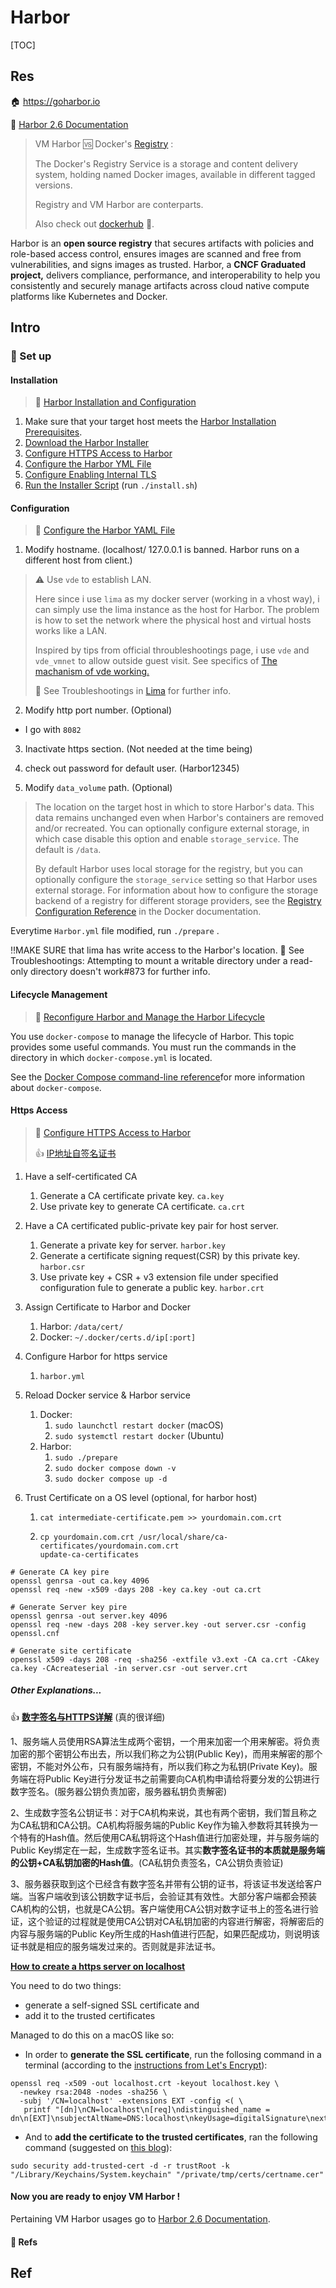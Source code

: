 # Harbor

[TOC]



## Res
🏠 https://goharbor.io

📂 [Harbor 2.6 Documentation](https://goharbor.io/docs/2.6.0/)


> VM Harbor 🆚 Docker's [Registry](https://docs.docker.com/registry/introduction/) :
>
> The Docker's Registry Service is a storage and content delivery system, holding named Docker images, available in different tagged versions.
>
> Registry and VM Harbor are conterparts. 
>
> Also check out [dockerhub](www.hub.docker.com) 🐳.

Harbor is an **open source registry** that secures artifacts with policies and role-based access control, ensures images are scanned and free from vulnerabilities, and signs images as trusted. Harbor, a **CNCF Graduated project,** delivers compliance, performance, and interoperability to help you consistently and securely manage artifacts across cloud native compute platforms like Kubernetes and Docker.



## Intro
### 🌈 Set up
#### Installation

> 📂 [Harbor Installation and Configuration](https://goharbor.io/docs/2.5.0/install-config/)

1. Make sure that your target host meets the [Harbor Installation Prerequisites](https://goharbor.io/docs/2.5.0/install-config/installation-prereqs/).
2. [Download the Harbor Installer](https://goharbor.io/docs/2.5.0/install-config/download-installer/)
3. [Configure HTTPS Access to Harbor](https://goharbor.io/docs/2.5.0/install-config/configure-https/)
4. [Configure the Harbor YML File](https://goharbor.io/docs/2.5.0/install-config/configure-yml-file/)
5. [Configure Enabling Internal TLS](https://goharbor.io/docs/2.5.0/install-config/configure-internal-tls/)
6. [Run the Installer Script](https://goharbor.io/docs/2.5.0/install-config/run-installer-script/) (run `./install.sh`)
#### Configuration
> 📂 [Configure the Harbor YAML File](https://goharbor.io/docs/1.10/install-config/configure-yml-file/)

1. Modify hostname. (localhost/ 127.0.0.1 is banned. Harbor runs on a different host from client.)

> ⚠️ Use `vde` to establish LAN. 
>
> Here since i use `lima` as my docker server (working in a vhost way), i can simply use the lima instance as the host for Harbor. The problem is how to set the network where the physical host and virtual hosts works like a LAN.
>
> Inspired by tips from official throubleshootings page, i use `vde` and `vde_vmnet` to allow outside guest visit. See specifics of [The machanism of vde working.](../Docker/Lima.md) 
>
> 👀 See Troubleshootings in [Lima](../Docker/Lima.md) for further info. 

2. Modify http port number. (Optional)

- I go with `8082`

3. Inactivate https section. (Not needed at the time being)

4. check out password for default user. (Harbor12345)

5. Modify `data_volume` path. (Optional)

> The location on the target host in which to store Harbor's data. This data remains unchanged even when Harbor's containers are removed and/or recreated. You can optionally configure external storage, in which case disable this option and enable `storage_service`. The default is `/data`.
>
> By default Harbor uses local storage for the registry, but you can optionally configure the `storage_service` setting so that Harbor uses external storage. For information about how to configure the storage backend of a registry for different storage providers, see the [Registry Configuration Reference](https://docs.docker.com/registry/configuration/#storage) in the Docker documentation. 

Everytime `Harbor.yml` file modified, run `./prepare` . 

‼️MAKE SURE that lima has write access to the Harbor's location.  👀 See Troubleshootings: Attempting to mount a writable directory under a read-only directory doesn't work#873 for further info. 
#### Lifecycle Management
> 📂 [Reconfigure Harbor and Manage the Harbor Lifecycle](https://goharbor.io/docs/2.2.0/install-config/reconfigure-manage-lifecycle/)

You use `docker-compose` to manage the lifecycle of Harbor. This topic provides some useful commands. You must run the commands in the directory in which `docker-compose.yml` is located.

See the [Docker Compose command-line reference](https://docs.docker.com/compose/reference/)for more information about `docker-compose`.
#### Https Access

> 📂 [Configure HTTPS Access to Harbor](https://goharbor.io/docs/2.5.0/install-config/configure-https/) 
>
>  👍 [IP地址自签名证书](https://www.cnblogs.com/dirigent/p/15246731.html) 

1. Have a self-certificated CA
   1. Generate a CA certificate private key. `ca.key`
   2. Use private key to generate CA certificate. `ca.crt`

2. Have a CA certificated public-private key pair for host server. 
   1. Generate a private key for server. `harbor.key`
   2. Generate a certificate signing request(CSR) by this private key. `harbor.csr`
   3. Use private key + CSR + v3 extension file under specified configuration fule to generate a public key. `harbor.crt`

3. Assign Certificate to Harbor and Docker
   1. Harbor: `/data/cert/`
   2. Docker: `~/.docker/certs.d/ip[:port]`

4. Configure Harbor for https service
   1. `harbor.yml`

5. Reload Docker service & Harbor service
   1. Docker:
      1. `sudo launchctl restart docker` (macOS)
      2. `sudo systemctl restart docker` (Ubuntu)
   2. Harbor:
      1. `sudo ./prepare`
      2. `sudo docker compose down -v`
      3. `sudo docker compose up -d`

6. Trust Certificate on a OS level (optional, for harbor host)
   1. `cat intermediate-certificate.pem >> yourdomain.com.crt`
   2. ```shell
      cp yourdomain.com.crt /usr/local/share/ca-certificates/yourdomain.com.crt 
      update-ca-certificates
      ```


```shell
# Generate CA key pire
openssl genrsa -out ca.key 4096
openssl req -new -x509 -days 208 -key ca.key -out ca.crt
 
# Generate Server key pire
openssl genrsa -out server.key 4096 
openssl req -new -days 208 -key server.key -out server.csr -config openssl.cnf 

# Generate site certificate
openssl x509 -days 208 -req -sha256 -extfile v3.ext -CA ca.crt -CAkey ca.key -CAcreateserial -in server.csr -out server.crt

```
##### Other Explanations...
👍 **[数字签名与HTTPS详解](https://www.cnblogs.com/rinack/p/10743355.html)** (真的很详细)

1、服务端人员使用RSA算法生成两个密钥，一个用来加密一个用来解密。将负责加密的那个密钥公布出去，所以我们称之为公钥(Public Key)，而用来解密的那个密钥，不能对外公布，只有服务端持有，所以我们称之为私钥(Private Key)。服务端在将Public Key进行分发证书之前需要向CA机构申请给将要分发的公钥进行数字签名。(服务器公钥负责加密，服务器私钥负责解密)

2、生成数字签名公钥证书：对于CA机构来说，其也有两个密钥，我们暂且称之为CA私钥和CA公钥。CA机构将服务端的Public Key作为输入参数将其转换为一个特有的Hash值。然后使用CA私钥将这个Hash值进行加密处理，并与服务端的Public Key绑定在一起，生成数字签名证书。其实**数字签名证书的本质就是服务端的公钥+CA私钥加密的Hash值**。(CA私钥负责签名，CA公钥负责验证)

3、服务器获取到这个已经含有数字签名并带有公钥的证书，将该证书发送给客户端。当客户端收到该公钥数字证书后，会验证其有效性。大部分客户端都会预装CA机构的公钥，也就是CA公钥。客户端使用CA公钥对数字证书上的签名进行验证，这个验证的过程就是使用CA公钥对CA私钥加密的内容进行解密，将解密后的内容与服务端的Public Key所生成的Hash值进行匹配，如果匹配成功，则说明该证书就是相应的服务端发过来的。否则就是非法证书。

**[How to create a https server on localhost](https://stackoverflow.com/questions/43677457/how-to-create-a-https-server-on-localhost)** 

You need to do two things: 
- generate a self-signed SSL certificate and 
- add it to the trusted certificates

Managed to do this on a macOS like so:
- In order to **generate the SSL certificate**, run the follosing command in a terminal (according to the [instructions from Let's Encrypt](https://letsencrypt.org/docs/certificates-for-localhost/)):

```shell
openssl req -x509 -out localhost.crt -keyout localhost.key \
  -newkey rsa:2048 -nodes -sha256 \
  -subj '/CN=localhost' -extensions EXT -config <( \
   printf "[dn]\nCN=localhost\n[req]\ndistinguished_name = dn\n[EXT]\nsubjectAltName=DNS:localhost\nkeyUsage=digitalSignature\nextendedKeyUsage=serverAuth")
```

- And to **add the certificate to the trusted certificates**, ran the following command (suggested on [this blog](https://derflounder.wordpress.com/2011/03/13/adding-new-trusted-root-certificates-to-system-keychain/)):

```shell
sudo security add-trusted-cert -d -r trustRoot -k "/Library/Keychains/System.keychain" "/private/tmp/certs/certname.cer"
```
#### Now you are ready to enjoy VM Harbor !
Pertaining VM Harbor usages go to [Harbor 2.6 Documentation](https://goharbor.io/docs/2.6.0/).
#### 🔗 Refs
[Harbor： Harbor卸载安装及基本使用教程]:https://blog.csdn.net/qq_42428264/article/details/120641414
[failed to login harbor dashboard #13630]:https://github.com/goharbor/harbor/issues/13630
[Harbor安装与配置及Https（包教包会）]:https://blog.csdn.net/JENREY/article/details/123360248
[Troubleshooting Harbor Installation]:https://goharbor.io/docs/1.10/install-config/troubleshoot-installation/#https



## Ref